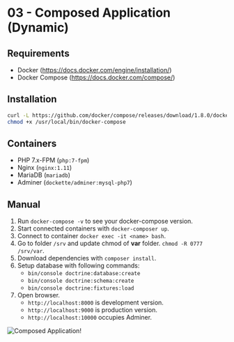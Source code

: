 # 03 - Composed Application (Dynamic)

## Requirements

- Docker (https://docs.docker.com/engine/installation/)
- Docker Compose (https://docs.docker.com/compose/)

## Installation

```sh
curl -L https://github.com/docker/compose/releases/download/1.8.0/docker-compose-`uname -s`-`uname -m` > /usr/local/bin/docker-compose
chmod +x /usr/local/bin/docker-compose
```

## Containers

- PHP 7.x-FPM (`php:7-fpm`)
- Nginx (`nginx:1.11`)
- MariaDB (`mariadb`)
- Adminer (`dockette/adminer:mysql-php7`)

## Manual

1. Run `docker-compose -v` to see your docker-compose version.
2. Start connected containers with `docker-composer up`.
3. Connect to container `docker exec -it <name> bash`.
4. Go to folder `/srv` and update chmod of **var** folder. `chmod -R 0777 /srv/var`.
5. Download dependencies with `composer install`.
6. Setup database with following commands:
	- `bin/console doctrine:database:create`
	- `bin/console doctrine:schema:create`
	- `bin/console doctrine:fixtures:load`
7. Open browser.
	- `http://localhost:8000` is development version.
	- `http://localhost:9000` is production version.
	- `http://localhost:10000` occupies Adminer.


![](https://raw.githubusercontent.com/trainit/2016-docker-workshop/master/03-composed-application/misc/01.png "Composed Application!")
